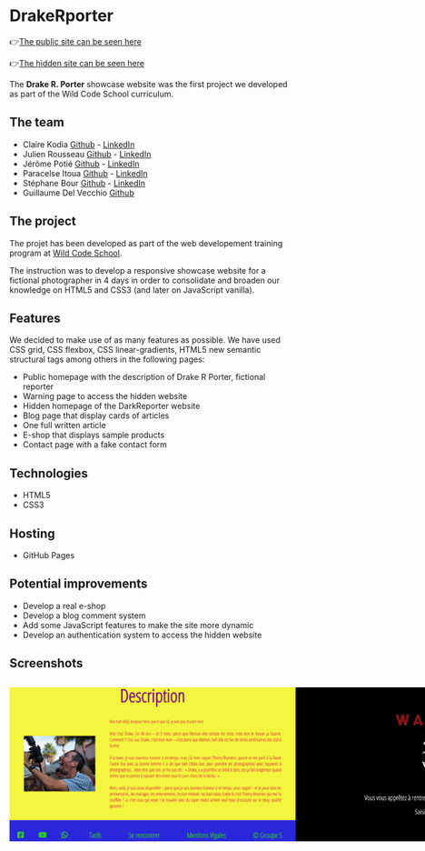 
# DrakeRporter

👉[The public site can be seen here](https://clrko.github.io/DrakeRporter/)

👉[The hidden site can be seen here](https://clrko.github.io/DrakeRporter/darkIndex/darkIndex.html)

The **Drake R. Porter** showcase website was the first project we developed as part of the Wild Code School curriculum.

## The team

* Claire Kodia [Github](https://github.com/clrko') - [LinkedIn](https://www.linkedin.com/in/clairekodia/)
* Julien Rousseau [Github](https://github.com/julienrousseau16) - [LinkedIn](https://www.linkedin.com/in/julienrousseau-webdev/)
* Jérôme Potié [Github](https://github.com/jerkodeur) - [LinkedIn](https://www.linkedin.com/in/jérôme-potié/)
* Paracelse Itoua [Github](https://github.com/Paracelse-ITOUA) - [LinkedIn](https://www.linkedin.com/in/paracelse-itoua/)
* Stéphane Bour [Github](https://github.com/orko3012) - [LinkedIn](https://www.linkedin.com/in/stéphane-bour/)
* Guillaume Del Vecchio [Github](https://github.com/GuillaumeDV)

## The project

The projet has been developed as part of the web developement training program at [Wild Code School](https://www.wildcodeschool.com/en-GB).

The instruction was to develop a responsive showcase website for a fictional photographer in 4 days in order to consolidate and broaden our knowledge on HTML5 and CSS3 (and later on JavaScript vanilla).


## Features

We decided to make use of as many features as possible. We have used CSS grid, CSS flexbox, CSS linear-gradients, HTML5 new semantic structural tags among others in the following pages:

* Public homepage with the description of Drake R Porter, fictional reporter
* Warning page to access the hidden website
* Hidden homepage of the DarkReporter website
* Blog page that display cards of articles 
* One full written article
* E-shop that displays sample products
* Contact page with a fake contact form

## Technologies

* HTML5
* CSS3

## Hosting

* GitHub Pages

## Potential improvements

* Develop a real e-shop
* Develop a blog comment system
* Add some JavaScript features to make the site more dynamic
* Develop an authentication system to access the hidden website

## Screenshots

<div style="display:flex; justify-content:space-around; margin:30px 0;">
<img src="/images/readmepic/drakerporter_publicpage.png" alt="Public webpage desktop"/>
<img src="/images/readmepic/drakerporter_hiddenaccess.png" alt="Hidden site access page desktop"/>
<img src="/images/readmepic/drakerporter_darkblog.png" alt="Hidden site homepage desktop"/>
</div>
